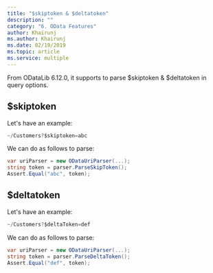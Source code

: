 ```yaml
---
title: "$skiptoken & $deltatoken"
description: ""
category: "6. OData Features"
author: Khairunj
ms.author: Khairunj
ms.date: 02/19/2019
ms.topic: article
ms.service: multiple
---
```


From ODataLib 6.12.0, it supports to parse $skiptoken & $deltatoken in query options.

## $skiptoken

Let's have an example:

``` csharp
~/Customers?$skiptoken=abc
```

We can do as follows to parse:

``` csharp
var uriParser = new ODataUriParser(...);
string token = parser.ParseSkipToken();
Assert.Equal("abc", token);
```

## $deltatoken

Let's have an example:

``` csharp
~/Customers?$deltaToken=def
```

We can do as follows to parse:

``` csharp
var uriParser = new ODataUriParser(...);
string token = parser.ParseDeltaToken();
Assert.Equal("def", token);
```
